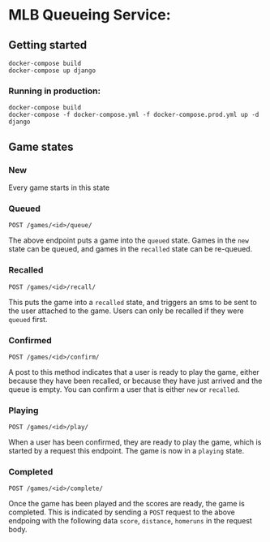 # MLB Queueing Service:



## Getting started

    docker-compose build
    docker-compose up django


### Running in production:

    docker-compose build
    docker-compose -f docker-compose.yml -f docker-compose.prod.yml up -d django


## Game states

### New

Every game starts in this state

### Queued

`POST /games/<id>/queue/`

The above endpoint puts a game into the `queued` state. Games in the `new` state can be queued, and games in the `recalled` state can be re-queued.

### Recalled

`POST /games/<id>/recall/`

This puts the game into a `recalled` state, and triggers an sms to be sent to the user attached to the game. Users can only be recalled if they were `queued` first.

### Confirmed

`POST /games/<id>/confirm/`

A post to this method indicates that a user is ready to play the game, either because they have been recalled, or because they have just arrived and the queue is empty. You can confirm a user that is either `new` or `recalled`.

### Playing

`POST /games/<id>/play/`

When a user has been confirmed, they are ready to play the game, which is started by a request this endpoint. The game is now in a `playing` state.

### Completed

`POST /games/<id>/complete/`

Once the game has been played and the scores are ready, the game is completed. This is indicated by sending a `POST` request to the above endpoing with the following data `score`, `distance`, `homeruns` in the request body.
